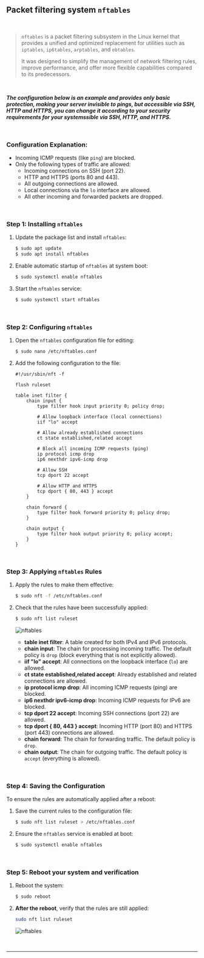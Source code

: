 ## Packet filtering system `nftables`

&nbsp;

> `nftables` is a packet filtering subsystem in the Linux kernel that provides a unified and optimized replacement for utilities such as `iptables`, `ip6tables`, `arptables`, and `ebtables`.
>
> It was designed to simplify the management of network filtering rules, improve performance, and offer more flexible capabilities compared to its predecessors.

&nbsp;

***The configuration below is an example and provides only basic protection, making your server invisible to pings, but accessible via SSH, HTTP and HTTPS, you can change it according to your security requirements for your systemssible via SSH, HTTP, and HTTPS.***

&nbsp;

### Configuration Explanation:

- Incoming ICMP requests (like `ping`) are blocked.
- Only the following types of traffic are allowed:
  - Incoming connections on SSH (port 22).
  - HTTP and HTTPS (ports 80 and 443).
  - All outgoing connections are allowed.
  - Local connections via the `lo` interface are allowed.
  - All other incoming and forwarded packets are dropped.

&nbsp;

### Step 1: Installing `nftables`

1. Update the package list and install `nftables`:
   ```bash
   $ sudo apt update
   $ sudo apt install nftables
   ```

2. Enable automatic startup of `nftables` at system boot:
   ```bash
   $ sudo systemctl enable nftables
   ```

3. Start the `nftables` service:
   ```bash
   $ sudo systemctl start nftables
   ```
   
&nbsp;

### Step 2: Configuring `nftables`

1. Open the `nftables` configuration file for editing:
   ```bash
   $ sudo nano /etc/nftables.conf
   ```

2. Add the following configuration to the file:

   ```nft
   #!/usr/sbin/nft -f

   flush ruleset

   table inet filter {
       chain input {
           type filter hook input priority 0; policy drop;

           # Allow loopback interface (local connections)
           iif "lo" accept

           # Allow already established connections
           ct state established,related accept

           # Block all incoming ICMP requests (ping)
           ip protocol icmp drop
           ip6 nexthdr ipv6-icmp drop

           # Allow SSH
           tcp dport 22 accept

           # Allow HTTP and HTTPS
           tcp dport { 80, 443 } accept
       }

       chain forward {
           type filter hook forward priority 0; policy drop;
       }

       chain output {
           type filter hook output priority 0; policy accept;
       }
   }
   ```

&nbsp;

### Step 3: Applying `nftables` Rules

1. Apply the rules to make them effective:
   ```bash
   $ sudo nft -f /etc/nftables.conf
   ```

2. Check that the rules have been successfully applied:
   ```bash
   $ sudo nft list ruleset
   ```

   ![nftables](https://github.com/user-attachments/assets/4408991c-8e25-4faa-9dac-045872e26dd2)


    - **table inet filter**: A table created for both IPv4 and IPv6 protocols.
    - **chain input**: The chain for processing incoming traffic. The default policy is `drop` (block everything that is not explicitly allowed).
    - **iif "lo" accept**: All connections on the loopback interface (`lo`) are allowed.
    - **ct state established,related accept**: Already established and related connections are allowed.
    - **ip protocol icmp drop**: All incoming ICMP requests (ping) are blocked.
    - **ip6 nexthdr ipv6-icmp drop**: Incoming ICMP requests for IPv6 are blocked.
    - **tcp dport 22 accept**: Incoming SSH connections (port 22) are allowed.
    - **tcp dport { 80, 443 } accept**: Incoming HTTP (port 80) and HTTPS (port 443) connections are allowed.
    - **chain forward**: The chain for forwarding traffic. The default policy is `drop`.
    - **chain output**: The chain for outgoing traffic. The default policy is `accept` (everything is allowed).


&nbsp;


### Step 4: Saving the Configuration

To ensure the rules are automatically applied after a reboot:

1. Save the current rules to the configuration file:
   ```bash
   $ sudo nft list ruleset > /etc/nftables.conf
   ```

   

2. Ensure the `nftables` service is enabled at boot:
   ```bash
   $ sudo systemctl enable nftables
   ```

&nbsp;

### Step 5: Reboot your system and verification

1. Reboot the system:
   ```bash
   $ sudo reboot
   ```

2. **After the reboot**, verify that the rules are still applied:
   ```bash
   sudo nft list ruleset
   ```
   
   ![nftables](https://github.com/user-attachments/assets/4408991c-8e25-4faa-9dac-045872e26dd2)


&nbsp;

--- 

&nbsp;


